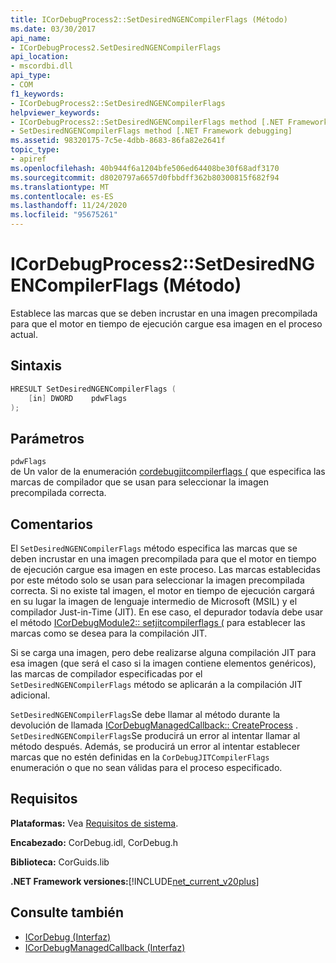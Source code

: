 ```yaml
---
title: ICorDebugProcess2::SetDesiredNGENCompilerFlags (Método)
ms.date: 03/30/2017
api_name:
- ICorDebugProcess2.SetDesiredNGENCompilerFlags
api_location:
- mscordbi.dll
api_type:
- COM
f1_keywords:
- ICorDebugProcess2::SetDesiredNGENCompilerFlags
helpviewer_keywords:
- ICorDebugProcess2::SetDesiredNGENCompilerFlags method [.NET Framework debugging]
- SetDesiredNGENCompilerFlags method [.NET Framework debugging]
ms.assetid: 98320175-7c5e-4dbb-8683-86fa82e2641f
topic_type:
- apiref
ms.openlocfilehash: 40b944f6a1204bfe506ed64408be30f68adf3170
ms.sourcegitcommit: d8020797a6657d0fbbdff362b80300815f682f94
ms.translationtype: MT
ms.contentlocale: es-ES
ms.lasthandoff: 11/24/2020
ms.locfileid: "95675261"
---
```

# <a name="icordebugprocess2setdesiredngencompilerflags-method"></a>ICorDebugProcess2::SetDesiredNGENCompilerFlags (Método)

Establece las marcas que se deben incrustar en una imagen precompilada para que el motor en tiempo de ejecución cargue esa imagen en el proceso actual.  
  
## <a name="syntax"></a>Sintaxis  
  
```cpp  
HRESULT SetDesiredNGENCompilerFlags (  
    [in] DWORD    pdwFlags  
);  
```  
  
## <a name="parameters"></a>Parámetros  

 `pdwFlags`  
 de Un valor de la enumeración [cordebugjitcompilerflags (](cordebugjitcompilerflags-enumeration.md) que especifica las marcas de compilador que se usan para seleccionar la imagen precompilada correcta.  
  
## <a name="remarks"></a>Comentarios  

 El `SetDesiredNGENCompilerFlags` método especifica las marcas que se deben incrustar en una imagen precompilada para que el motor en tiempo de ejecución cargue esa imagen en este proceso. Las marcas establecidas por este método solo se usan para seleccionar la imagen precompilada correcta. Si no existe tal imagen, el motor en tiempo de ejecución cargará en su lugar la imagen de lenguaje intermedio de Microsoft (MSIL) y el compilador Just-in-Time (JIT). En ese caso, el depurador todavía debe usar el método [ICorDebugModule2:: setjitcompilerflags (](icordebugmodule2-setjitcompilerflags-method.md) para establecer las marcas como se desea para la compilación JIT.  
  
 Si se carga una imagen, pero debe realizarse alguna compilación JIT para esa imagen (que será el caso si la imagen contiene elementos genéricos), las marcas de compilador especificadas por el `SetDesiredNGENCompilerFlags` método se aplicarán a la compilación JIT adicional.  
  
 `SetDesiredNGENCompilerFlags`Se debe llamar al método durante la devolución de llamada [ICorDebugManagedCallback:: CreateProcess](icordebugmanagedcallback-createprocess-method.md) . `SetDesiredNGENCompilerFlags`Se producirá un error al intentar llamar al método después. Además, se producirá un error al intentar establecer marcas que no estén definidas en la `CorDebugJITCompilerFlags` enumeración o que no sean válidas para el proceso especificado.  
  
## <a name="requirements"></a>Requisitos  

 **Plataformas:** Vea [Requisitos de sistema](../../get-started/system-requirements.md).  
  
 **Encabezado:** CorDebug.idl, CorDebug.h  
  
 **Biblioteca:** CorGuids.lib  
  
 **.NET Framework versiones:**[!INCLUDE[net_current_v20plus](../../../../includes/net-current-v20plus-md.md)]  
  
## <a name="see-also"></a>Consulte también

- [ICorDebug (Interfaz)](icordebug-interface.md)
- [ICorDebugManagedCallback (Interfaz)](icordebugmanagedcallback-interface.md)
